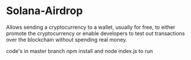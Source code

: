 # Solana-Airdrop
Allows sending a cryptocurrency to a wallet, usually for free, to either promote the cryptocurrency or enable developers to test out transactions over the blockchain without spending real money.

code's in master branch 
npm install and node index.js to run
